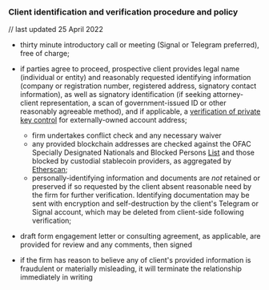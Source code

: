 ### Client identification and verification procedure and policy

// last updated 25 April 2022

- thirty minute introductory call or meeting (Signal or Telegram preferred), free of charge;

- if parties agree to proceed, prospective client provides legal name (individual or entity) and reasonably requested identifying information (company or registration number, registered address, signatory contact information), as well as signatory identification (if seeking attorney-client representation, a scan of government-issued ID or other reasonably agreeable method), and if applicable, a [verification of private key control](https://etherscan.io/address/0x1F48F646145D74DF23E54e0Ccf825764F8854f69) for externally-owned account address;
	- firm undertakes conflict check and any necessary waiver
	- any provided blockchain addresses are checked against the OFAC Specially Designated Nationals and Blocked Persons [List](https://home.treasury.gov/policy-issues/financial-sanctions/specially-designated-nationals-and-blocked-persons-list-sdn-human-readable-lists) and those blocked by custodial stablecoin providers, as aggregated by [Etherscan](https://etherscan.io/accounts/label/blocked);
	- personally-identifying information and documents are _not_ retained or preserved if so requested by the client absent reasonable need by the firm for further verification. Identifying documentation may be sent with encryption and self-destruction by the client's Telegram or Signal account, which may be deleted from client-side following verification; 
    
- draft form engagement letter or consulting agreement, as applicable, are provided for review and any comments, then signed

- if the firm has reason to believe any of client's provided information is fraudulent or materially misleading, it will terminate the relationship immediately in writing
